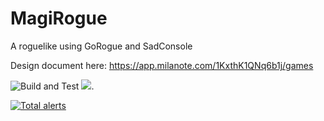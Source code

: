 # MagiRogue
A roguelike using GoRogue and SadConsole

Design document here:
https://app.milanote.com/1KxthK1QNq6b1j/games

![Build and Test](https://github.com/Sofistico/MagiRogue/workflows/Build%20and%20Test/badge.svg?event=push) [![](https://tokei.rs/b1/github/XAMPPRocky/tokei)](https://github.com/Sofistico/MagiRogue).

[![Total alerts](https://img.shields.io/lgtm/alerts/g/Sofistico/MagiRogue.svg?logo=lgtm&logoWidth=18)](https://lgtm.com/projects/g/Sofistico/MagiRogue/alerts/)
